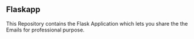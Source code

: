 ## Flaskapp
This Repository contains the Flask Application which lets you share the the Emails for professional purpose.
